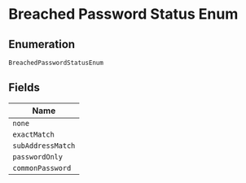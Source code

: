 
# Breached Password Status Enum

## Enumeration

`BreachedPasswordStatusEnum`

## Fields

| Name |
|  --- |
| `none` |
| `exactMatch` |
| `subAddressMatch` |
| `passwordOnly` |
| `commonPassword` |

